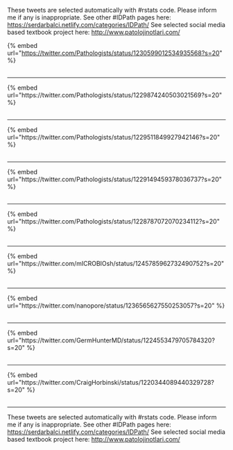 

These tweets are selected automatically with #rstats code. Please inform me if any is inappropriate.
See other #IDPath pages here: https://serdarbalci.netlify.com/categories/IDPath/ 
See selected social media based textbook project here: http://www.patolojinotlari.com/

{% embed url="https://twitter.com/Pathologists/status/1230599012534935568?s=20" %}<br>
<br>
<hr>
{% embed url="https://twitter.com/Pathologists/status/1229874240503021569?s=20" %}<br>
<br>
<hr>
{% embed url="https://twitter.com/Pathologists/status/1229511849927942146?s=20" %}<br>
<br>
<hr>
{% embed url="https://twitter.com/Pathologists/status/1229149459378036737?s=20" %}<br>
<br>
<hr>
{% embed url="https://twitter.com/Pathologists/status/1228787072070234112?s=20" %}<br>
<br>
<hr>
{% embed url="https://twitter.com/mICROBIOsh/status/1245785962732490752?s=20" %}<br>
<br>
<hr>
{% embed url="https://twitter.com/nanopore/status/1236565627550253057?s=20" %}<br>
<br>
<hr>
{% embed url="https://twitter.com/GermHunterMD/status/1224553479705784320?s=20" %}<br>
<br>
<hr>
{% embed url="https://twitter.com/CraigHorbinski/status/1220344089440329728?s=20" %}<br>
<br>
<hr>


These tweets are selected automatically with #rstats code. Please inform me if any is inappropriate.
See other #IDPath pages here: https://serdarbalci.netlify.com/categories/IDPath/ 
See selected social media based textbook project here: http://www.patolojinotlari.com/
